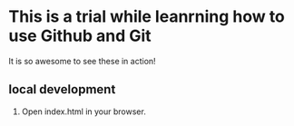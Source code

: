 # This is a trial while leanrning how to use Github and Git 

It is so awesome to see these in action!

## local development

1. Open index.html in your browser.
